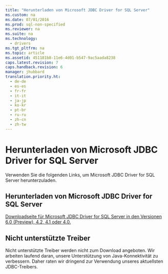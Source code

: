 ```yaml
---
title: "Herunterladen von Microsoft JDBC Driver for SQL Server"
ms.custom: na
ms.date: 07/01/2016
ms.prod: sql-non-specified
ms.reviewer: na
ms.suite: na
ms.technology: 
  - drivers
ms.tgt_pltfrm: na
ms.topic: article
ms.assetid: 451181b8-11e6-4d01-b547-9ac5aada8238
caps.latest.revision: 7
caps.handback.revision: 6
manager: jhubbard
translation.priority.ht: 
  - de-de
  - es-es
  - fr-fr
  - it-it
  - ja-jp
  - ko-kr
  - pt-br
  - ru-ru
  - zh-cn
  - zh-tw
---
```

# Herunterladen von Microsoft JDBC Driver for SQL Server
  Verwenden Sie die folgenden Links, um Microsoft JDBC Driver for SQL Server herunterzuladen.  
  
## Herunterladen von Microsoft JDBC Driver for SQL Server  
 [Downloadseite für Microsoft JDBC Driver for SQL Server in den Versionen 6.0 \(Preview\), 4.2, 4.1 oder 4.0.](http://go.microsoft.com/fwlink/?LinkId=245496)  
  
## Nicht unterstützte Treiber  
 Nicht unterstützte Treiber werden nicht zum Download angeboten. Wir arbeiten laufend daran, unsere Unterstützung von Java\-Konnektivität zu verbessern. Daher raten wir dringend zur Verwendung unseres aktuellsten JDBC\-Treibers.  
  
  